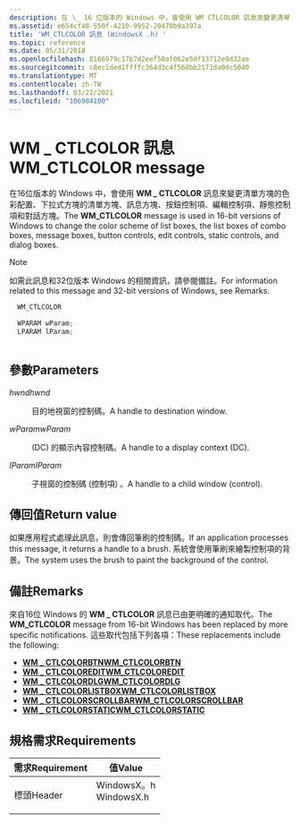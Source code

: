 ```yaml
---
description: 在 \_ 16 位版本的 Windows 中，會使用 WM CTLCOLOR 訊息來變更清單方塊的色彩配置、下拉式方塊的清單方塊、訊息方塊、按鈕控制項、編輯控制項、靜態控制項和對話方塊。請注意，如需此訊息和32位版本 Windows 的相關資訊，請參閱備註。
ms.assetid: e654cf48-550f-4210-9952-20470b9a397a
title: 'WM_CTLCOLOR 訊息 (WindowsX .h) '
ms.topic: reference
ms.date: 05/31/2018
ms.openlocfilehash: 8166979c17b7d2eef50af062e5df13712e9d32ae
ms.sourcegitcommit: c8ec1ded1ffffc364d3c4f560bb2171da0dc5040
ms.translationtype: MT
ms.contentlocale: zh-TW
ms.lasthandoff: 03/22/2021
ms.locfileid: "106984100"
---
```

# <a name="wm_ctlcolor-message"></a><span data-ttu-id="f17e4-103">WM \_ CTLCOLOR 訊息</span><span class="sxs-lookup"><span data-stu-id="f17e4-103">WM\_CTLCOLOR message</span></span>

<span data-ttu-id="f17e4-104">在16位版本的 Windows 中，會使用 **WM \_ CTLCOLOR** 訊息來變更清單方塊的色彩配置、下拉式方塊的清單方塊、訊息方塊、按鈕控制項、編輯控制項、靜態控制項和對話方塊。</span><span class="sxs-lookup"><span data-stu-id="f17e4-104">The **WM\_CTLCOLOR** message is used in 16-bit versions of Windows to change the color scheme of list boxes, the list boxes of combo boxes, message boxes, button controls, edit controls, static controls, and dialog boxes.</span></span>

> [!Note]  
> <span data-ttu-id="f17e4-105">如需此訊息和32位版本 Windows 的相關資訊，請參閱備註。</span><span class="sxs-lookup"><span data-stu-id="f17e4-105">For information related to this message and 32-bit versions of Windows, see Remarks.</span></span>

 


```C++
  WM_CTLCOLOR

  WPARAM wParam;
  LPARAM lParam;
    
```



## <a name="parameters"></a><span data-ttu-id="f17e4-106">參數</span><span class="sxs-lookup"><span data-stu-id="f17e4-106">Parameters</span></span>

<dl> <dt>

<span data-ttu-id="f17e4-107">*hwnd*</span><span class="sxs-lookup"><span data-stu-id="f17e4-107">*hwnd*</span></span> 
</dt> <dd>

<span data-ttu-id="f17e4-108">目的地視窗的控制碼。</span><span class="sxs-lookup"><span data-stu-id="f17e4-108">A handle to destination window.</span></span>

</dd> <dt>

<span data-ttu-id="f17e4-109">*wParam*</span><span class="sxs-lookup"><span data-stu-id="f17e4-109">*wParam*</span></span> 
</dt> <dd>

<span data-ttu-id="f17e4-110"> (DC) 的顯示內容控制碼。</span><span class="sxs-lookup"><span data-stu-id="f17e4-110">A handle to a display context (DC).</span></span>

</dd> <dt>

<span data-ttu-id="f17e4-111">*lParam*</span><span class="sxs-lookup"><span data-stu-id="f17e4-111">*lParam*</span></span> 
</dt> <dd>

<span data-ttu-id="f17e4-112">子視窗的控制碼 (控制項) 。</span><span class="sxs-lookup"><span data-stu-id="f17e4-112">A handle to a child window (control).</span></span>

</dd> </dl>

## <a name="return-value"></a><span data-ttu-id="f17e4-113">傳回值</span><span class="sxs-lookup"><span data-stu-id="f17e4-113">Return value</span></span>

<span data-ttu-id="f17e4-114">如果應用程式處理此訊息，則會傳回筆刷的控制碼。</span><span class="sxs-lookup"><span data-stu-id="f17e4-114">If an application processes this message, it returns a handle to a brush.</span></span> <span data-ttu-id="f17e4-115">系統會使用筆刷來繪製控制項的背景。</span><span class="sxs-lookup"><span data-stu-id="f17e4-115">The system uses the brush to paint the background of the control.</span></span>

## <a name="remarks"></a><span data-ttu-id="f17e4-116">備註</span><span class="sxs-lookup"><span data-stu-id="f17e4-116">Remarks</span></span>

<span data-ttu-id="f17e4-117">來自16位 Windows 的 **WM \_ CTLCOLOR** 訊息已由更明確的通知取代。</span><span class="sxs-lookup"><span data-stu-id="f17e4-117">The **WM\_CTLCOLOR** message from 16-bit Windows has been replaced by more specific notifications.</span></span> <span data-ttu-id="f17e4-118">這些取代包括下列各項：</span><span class="sxs-lookup"><span data-stu-id="f17e4-118">These replacements include the following:</span></span>

-   [<span data-ttu-id="f17e4-119">**WM \_ CTLCOLORBTN**</span><span class="sxs-lookup"><span data-stu-id="f17e4-119">**WM\_CTLCOLORBTN**</span></span>](../controls/wm-ctlcolorbtn.md)
-   [<span data-ttu-id="f17e4-120">**WM \_ CTLCOLOREDIT**</span><span class="sxs-lookup"><span data-stu-id="f17e4-120">**WM\_CTLCOLOREDIT**</span></span>](../controls/wm-ctlcoloredit.md)
-   [<span data-ttu-id="f17e4-121">**WM \_ CTLCOLORDLG**</span><span class="sxs-lookup"><span data-stu-id="f17e4-121">**WM\_CTLCOLORDLG**</span></span>](../dlgbox/wm-ctlcolordlg.md)
-   [<span data-ttu-id="f17e4-122">**WM \_ CTLCOLORLISTBOX**</span><span class="sxs-lookup"><span data-stu-id="f17e4-122">**WM\_CTLCOLORLISTBOX**</span></span>](../controls/wm-ctlcolorlistbox.md)
-   [<span data-ttu-id="f17e4-123">**WM \_ CTLCOLORSCROLLBAR**</span><span class="sxs-lookup"><span data-stu-id="f17e4-123">**WM\_CTLCOLORSCROLLBAR**</span></span>](../controls/wm-ctlcolorscrollbar.md)
-   [<span data-ttu-id="f17e4-124">**WM \_ CTLCOLORSTATIC**</span><span class="sxs-lookup"><span data-stu-id="f17e4-124">**WM\_CTLCOLORSTATIC**</span></span>](../controls/wm-ctlcolorstatic.md)

## <a name="requirements"></a><span data-ttu-id="f17e4-125">規格需求</span><span class="sxs-lookup"><span data-stu-id="f17e4-125">Requirements</span></span>



| <span data-ttu-id="f17e4-126">需求</span><span class="sxs-lookup"><span data-stu-id="f17e4-126">Requirement</span></span> | <span data-ttu-id="f17e4-127">值</span><span class="sxs-lookup"><span data-stu-id="f17e4-127">Value</span></span> |
|-------------------|---------------------------------------------------------------------------------------|
| <span data-ttu-id="f17e4-128">標頭</span><span class="sxs-lookup"><span data-stu-id="f17e4-128">Header</span></span><br/> | <dl> <span data-ttu-id="f17e4-129"><dt>WindowsX。h</dt></span><span class="sxs-lookup"><span data-stu-id="f17e4-129"><dt>WindowsX.h</dt></span></span> </dl> |



 

 
